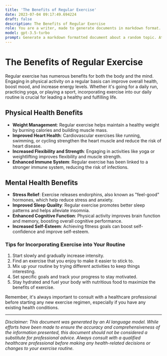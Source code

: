 ```yaml
---
title: 'The Benefits of Regular Exercise'
date: 2023-07-04 09:17:49.694224
draft: false
description: The Benefits of Regular Exercise
role: You are a writer, made to generate documents in markdown format. It is very important that all of the documents you generate are in valid markdown format.
model: gpt-3.5-turbo
prompt: Generate a markdown formatted document about a random topic. At the bottom, include a disclaimer explaining that the document was generated by you. The first line of the document should be the title. Make sure that the entire document is in proper markdown format, using a mix of various tags to make the document visually appealing.
---
```


# The Benefits of Regular Exercise

Regular exercise has numerous benefits for both the body and the mind. Engaging in physical activity on a regular basis can improve overall health, boost mood, and increase energy levels. Whether it's going for a daily run, practicing yoga, or playing a sport, incorporating exercise into our daily routine is crucial for leading a healthy and fulfilling life.

## Physical Health Benefits

* **Weight Management**: Regular exercise helps maintain a healthy weight by burning calories and building muscle mass.
* **Improved Heart Health**: Cardiovascular exercises like running, swimming, or cycling strengthen the heart muscle and reduce the risk of heart disease.
* **Increased Flexibility and Strength**: Engaging in activities like yoga or weightlifting improves flexibility and muscle strength.
* **Enhanced Immune System**: Regular exercise has been linked to a stronger immune system, reducing the risk of infections.

## Mental Health Benefits

* **Stress Relief**: Exercise releases endorphins, also known as "feel-good" hormones, which help reduce stress and anxiety.
* **Improved Sleep Quality**: Regular exercise promotes better sleep patterns and helps alleviate insomnia.
* **Enhanced Cognitive Function**: Physical activity improves brain function and memory, boosting overall cognitive performance.
* **Increased Self-Esteem**: Achieving fitness goals can boost self-confidence and improve self-esteem.

### Tips for Incorporating Exercise into Your Routine

1. Start slowly and gradually increase intensity.
2. Find an exercise that you enjoy to make it easier to stick to.
3. Mix up your routine by trying different activities to keep things interesting.
4. Set specific goals and track your progress to stay motivated.
5. Stay hydrated and fuel your body with nutritious food to maximize the benefits of exercise.

Remember, it's always important to consult with a healthcare professional before starting any new exercise regimen, especially if you have any existing health conditions.

---

*Disclaimer: This document was generated by an AI language model. While efforts have been made to ensure the accuracy and comprehensiveness of the information presented, this document should not be considered a substitute for professional advice. Always consult with a qualified healthcare professional before making any health-related decisions or changes to your exercise routine.*
